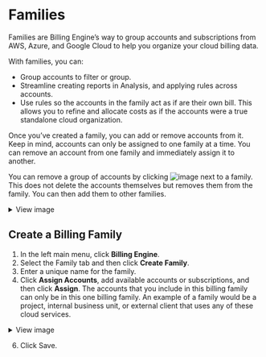 # Families 

Families are Billing Engine’s way to group accounts and subscriptions from AWS, Azure, and Google Cloud to help you organize your cloud billing data.

With families, you can:

* Group accounts to filter or group.
* Streamline creating reports in Analysis, and applying rules across accounts.
* Use rules so the accounts in the family act as if are their own bill. This allows you to refine and allocate costs as if the accounts were a true standalone cloud organization.

Once you’ve created a family, you can add or remove accounts from it. Keep in mind, accounts can only be assigned to one family at a time. You can remove an account from one family and immediately assign it to another.

You can remove a group of accounts by clicking ![image](https://github.com/spotinst/help/assets/167069628/c03958f2-9023-4d16-871d-f97ccedd64fc) next to a family. This does not delete the accounts themselves but removes them from the family. You can then add them to other families.

 <details>
   <summary markdown="span">View image</summary>

 ![image](https://github.com/spotinst/help/assets/167069628/77bf1b8b-700c-48b8-a639-59a89a658b8c)

 </details>

   
## Create a Billing Family
1. In the left main menu, click **Billing Engine**.
2. Select the Family tab and then click **Create Family**.
3. Enter a unique name for the family.
4. Click **Assign Accounts**, add available accounts or subscriptions, and then click **Assign**.
   The accounts that you include in this billing family can only be in this one billing family. An example of a family would be a project, internal business unit, or external client that uses any of these cloud services.
<details>
  <summary markdown="span">View image</summary>
  
![families2](https://github.com/spotinst/help/assets/167069628/f186eedf-abd6-44d2-9f05-22a8148c4d00)

</details>
   

6. Click Save.
